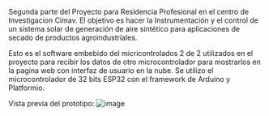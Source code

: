 Segunda parte del Proyecto para Residencia Profesional en el centro de Investigacion Cimav. 
El objetivo es hacer la Instrumentación y el control de un sistema solar de generación de aire sintético para aplicaciones de secado de productos 
agroindustriales.

Esto es el software embebido del micricontrolados 2 de 2 utilizados en el proyecto para recibir los datos de otro microcontrolador para mostrarlos en la pagina web con interfaz  de usuario en la nube.
Se utilizo el microcontrolador de 32 bits ESP32 con el framework de Arduino y Platformio.

Vista previa del prototipo:
![image](https://github.com/Yeray4/Webpage-Cimav-generacion-de-aire-sintetico/assets/94934461/2d2816a5-616a-4647-a2a7-103789d664c2)
